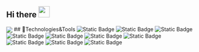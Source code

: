 ## Hi there <img src="https://raw.githubusercontent.com/MartinHeinz/MartinHeinz/master/wave.gif" width="30px">
  <img align="center" src="https://github-readme-stats.vercel.app/api/?username=basedang&theme=or" />
## 🤔Technologies&Tools
<img alt="Static Badge" src="https://img.shields.io/badge/build-Linux-brightgreen?label=OS&labelColor=grey&color=blue">
<img alt="Static Badge" src="https://img.shields.io/badge/build-Windows-brightgreen?label=OS&labelColor=grey&color=blue">
<img alt="Static Badge" src="https://img.shields.io/badge/build-JAVA-brightgreen?label=Code&labelColor=grey&color=%2334d051">
<img alt="Static Badge" src="https://img.shields.io/badge/build-JavaScript-brightgreen?label=Code&labelColor=grey&color=%2334d051">
<img alt="Static Badge" src="https://img.shields.io/badge/build-Python-brightgreen?label=Code&labelColor=grey&color=%2334d051">
<img alt="Static Badge" src="https://img.shields.io/badge/build-Eclipse%20IDE-brightgreen?label=Editor&labelColor=grey&color=blue">
<img alt="Static Badge" src="https://img.shields.io/badge/build-Hbuilder-brightgreen?label=Editor&labelColor=grey&color=blue">
<img alt="Static Badge" src="https://img.shields.io/badge/build-Visual%20Studio-brightgreen?label=Editor&labelColor=grey&color=blue">
<img alt="Static Badge" src="https://img.shields.io/badge/build-Mysql-brightgreen?label=Tools&labelColor=grey&color=blue">
<img alt="Static Badge" src="https://img.shields.io/badge/build-Tencent-brightgreen?label=Cloud&labelColor=grey&color=blue">






<!--
**basedang/basedang** is a ✨ _special_ ✨ repository because its `README.md` (this file) appears on your GitHub profile.

Here are some ideas to get you started:

- 🔭 I’m currently working on ...
- 🌱 I’m currently learning ...
- 👯 I’m looking to collaborate on ...
- 🤔 I’m looking for help with ...
- 💬 Ask me about ...
- 📫 How to reach me: ...
- 😄 Pronouns: ...
- ⚡ Fun fact: ...
-->
